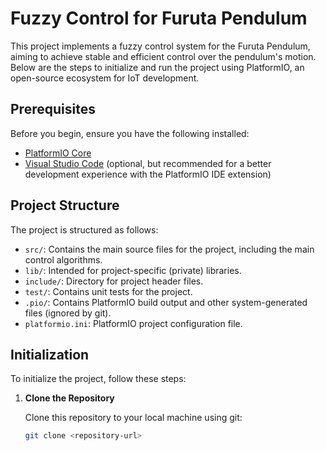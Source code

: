 # Fuzzy Control for Furuta Pendulum

This project implements a fuzzy control system for the Furuta Pendulum, aiming to achieve stable and efficient control over the pendulum's motion. Below are the steps to initialize and run the project using PlatformIO, an open-source ecosystem for IoT development.

## Prerequisites

Before you begin, ensure you have the following installed:
- [PlatformIO Core](https://docs.platformio.org/en/latest/core/installation.html)
- [Visual Studio Code](https://code.visualstudio.com/) (optional, but recommended for a better development experience with the PlatformIO IDE extension)

## Project Structure

The project is structured as follows:

- `src/`: Contains the main source files for the project, including the main control algorithms.
- `lib/`: Intended for project-specific (private) libraries.
- `include/`: Directory for project header files.
- `test/`: Contains unit tests for the project.
- `.pio/`: Contains PlatformIO build output and other system-generated files (ignored by git).
- `platformio.ini`: PlatformIO project configuration file.

## Initialization

To initialize the project, follow these steps:

1. **Clone the Repository**

   Clone this repository to your local machine using git:

   ```sh
   git clone <repository-url>

